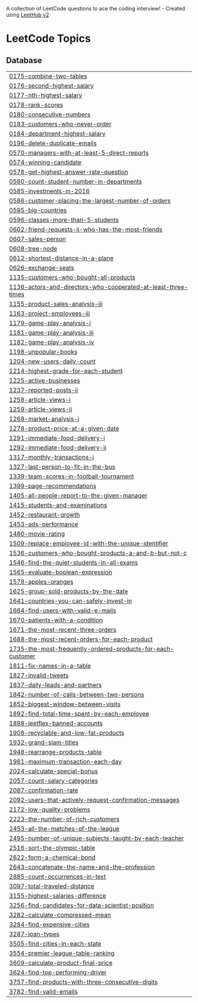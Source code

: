 A collection of LeetCode questions to ace the coding interview! - Created using [LeetHub v2](https://github.com/arunbhardwaj/LeetHub-2.0)
<!---LeetCode Topics Start-->
# LeetCode Topics
## Database
|  |
| ------- |
| [0175-combine-two-tables](https://github.com/J-CECI/LeetCode/tree/master/0175-combine-two-tables) |
| [0176-second-highest-salary](https://github.com/J-CECI/LeetCode/tree/master/0176-second-highest-salary) |
| [0177-nth-highest-salary](https://github.com/J-CECI/LeetCode/tree/master/0177-nth-highest-salary) |
| [0178-rank-scores](https://github.com/J-CECI/LeetCode/tree/master/0178-rank-scores) |
| [0180-consecutive-numbers](https://github.com/J-CECI/LeetCode/tree/master/0180-consecutive-numbers) |
| [0183-customers-who-never-order](https://github.com/J-CECI/LeetCode/tree/master/0183-customers-who-never-order) |
| [0184-department-highest-salary](https://github.com/J-CECI/LeetCode/tree/master/0184-department-highest-salary) |
| [0196-delete-duplicate-emails](https://github.com/J-CECI/LeetCode/tree/master/0196-delete-duplicate-emails) |
| [0570-managers-with-at-least-5-direct-reports](https://github.com/J-CECI/LeetCode/tree/master/0570-managers-with-at-least-5-direct-reports) |
| [0574-winning-candidate](https://github.com/J-CECI/LeetCode/tree/master/0574-winning-candidate) |
| [0578-get-highest-answer-rate-question](https://github.com/J-CECI/LeetCode/tree/master/0578-get-highest-answer-rate-question) |
| [0580-count-student-number-in-departments](https://github.com/J-CECI/LeetCode/tree/master/0580-count-student-number-in-departments) |
| [0585-investments-in-2016](https://github.com/J-CECI/LeetCode/tree/master/0585-investments-in-2016) |
| [0586-customer-placing-the-largest-number-of-orders](https://github.com/J-CECI/LeetCode/tree/master/0586-customer-placing-the-largest-number-of-orders) |
| [0595-big-countries](https://github.com/J-CECI/LeetCode/tree/master/0595-big-countries) |
| [0596-classes-more-than-5-students](https://github.com/J-CECI/LeetCode/tree/master/0596-classes-more-than-5-students) |
| [0602-friend-requests-ii-who-has-the-most-friends](https://github.com/J-CECI/LeetCode/tree/master/0602-friend-requests-ii-who-has-the-most-friends) |
| [0607-sales-person](https://github.com/J-CECI/LeetCode/tree/master/0607-sales-person) |
| [0608-tree-node](https://github.com/J-CECI/LeetCode/tree/master/0608-tree-node) |
| [0612-shortest-distance-in-a-plane](https://github.com/J-CECI/LeetCode/tree/master/0612-shortest-distance-in-a-plane) |
| [0626-exchange-seats](https://github.com/J-CECI/LeetCode/tree/master/0626-exchange-seats) |
| [1135-customers-who-bought-all-products](https://github.com/J-CECI/LeetCode/tree/master/1135-customers-who-bought-all-products) |
| [1136-actors-and-directors-who-cooperated-at-least-three-times](https://github.com/J-CECI/LeetCode/tree/master/1136-actors-and-directors-who-cooperated-at-least-three-times) |
| [1155-product-sales-analysis-iii](https://github.com/J-CECI/LeetCode/tree/master/1155-product-sales-analysis-iii) |
| [1163-project-employees-iii](https://github.com/J-CECI/LeetCode/tree/master/1163-project-employees-iii) |
| [1179-game-play-analysis-i](https://github.com/J-CECI/LeetCode/tree/master/1179-game-play-analysis-i) |
| [1181-game-play-analysis-iii](https://github.com/J-CECI/LeetCode/tree/master/1181-game-play-analysis-iii) |
| [1182-game-play-analysis-iv](https://github.com/J-CECI/LeetCode/tree/master/1182-game-play-analysis-iv) |
| [1198-unpopular-books](https://github.com/J-CECI/LeetCode/tree/master/1198-unpopular-books) |
| [1204-new-users-daily-count](https://github.com/J-CECI/LeetCode/tree/master/1204-new-users-daily-count) |
| [1214-highest-grade-for-each-student](https://github.com/J-CECI/LeetCode/tree/master/1214-highest-grade-for-each-student) |
| [1225-active-businesses](https://github.com/J-CECI/LeetCode/tree/master/1225-active-businesses) |
| [1237-reported-posts-ii](https://github.com/J-CECI/LeetCode/tree/master/1237-reported-posts-ii) |
| [1258-article-views-i](https://github.com/J-CECI/LeetCode/tree/master/1258-article-views-i) |
| [1259-article-views-ii](https://github.com/J-CECI/LeetCode/tree/master/1259-article-views-ii) |
| [1268-market-analysis-i](https://github.com/J-CECI/LeetCode/tree/master/1268-market-analysis-i) |
| [1278-product-price-at-a-given-date](https://github.com/J-CECI/LeetCode/tree/master/1278-product-price-at-a-given-date) |
| [1291-immediate-food-delivery-i](https://github.com/J-CECI/LeetCode/tree/master/1291-immediate-food-delivery-i) |
| [1292-immediate-food-delivery-ii](https://github.com/J-CECI/LeetCode/tree/master/1292-immediate-food-delivery-ii) |
| [1317-monthly-transactions-i](https://github.com/J-CECI/LeetCode/tree/master/1317-monthly-transactions-i) |
| [1327-last-person-to-fit-in-the-bus](https://github.com/J-CECI/LeetCode/tree/master/1327-last-person-to-fit-in-the-bus) |
| [1339-team-scores-in-football-tournament](https://github.com/J-CECI/LeetCode/tree/master/1339-team-scores-in-football-tournament) |
| [1399-page-recommendations](https://github.com/J-CECI/LeetCode/tree/master/1399-page-recommendations) |
| [1405-all-people-report-to-the-given-manager](https://github.com/J-CECI/LeetCode/tree/master/1405-all-people-report-to-the-given-manager) |
| [1415-students-and-examinations](https://github.com/J-CECI/LeetCode/tree/master/1415-students-and-examinations) |
| [1452-restaurant-growth](https://github.com/J-CECI/LeetCode/tree/master/1452-restaurant-growth) |
| [1453-ads-performance](https://github.com/J-CECI/LeetCode/tree/master/1453-ads-performance) |
| [1480-movie-rating](https://github.com/J-CECI/LeetCode/tree/master/1480-movie-rating) |
| [1509-replace-employee-id-with-the-unique-identifier](https://github.com/J-CECI/LeetCode/tree/master/1509-replace-employee-id-with-the-unique-identifier) |
| [1536-customers-who-bought-products-a-and-b-but-not-c](https://github.com/J-CECI/LeetCode/tree/master/1536-customers-who-bought-products-a-and-b-but-not-c) |
| [1546-find-the-quiet-students-in-all-exams](https://github.com/J-CECI/LeetCode/tree/master/1546-find-the-quiet-students-in-all-exams) |
| [1565-evaluate-boolean-expression](https://github.com/J-CECI/LeetCode/tree/master/1565-evaluate-boolean-expression) |
| [1578-apples-oranges](https://github.com/J-CECI/LeetCode/tree/master/1578-apples-oranges) |
| [1625-group-sold-products-by-the-date](https://github.com/J-CECI/LeetCode/tree/master/1625-group-sold-products-by-the-date) |
| [1641-countries-you-can-safely-invest-in](https://github.com/J-CECI/LeetCode/tree/master/1641-countries-you-can-safely-invest-in) |
| [1664-find-users-with-valid-e-mails](https://github.com/J-CECI/LeetCode/tree/master/1664-find-users-with-valid-e-mails) |
| [1670-patients-with-a-condition](https://github.com/J-CECI/LeetCode/tree/master/1670-patients-with-a-condition) |
| [1671-the-most-recent-three-orders](https://github.com/J-CECI/LeetCode/tree/master/1671-the-most-recent-three-orders) |
| [1688-the-most-recent-orders-for-each-product](https://github.com/J-CECI/LeetCode/tree/master/1688-the-most-recent-orders-for-each-product) |
| [1735-the-most-frequently-ordered-products-for-each-customer](https://github.com/J-CECI/LeetCode/tree/master/1735-the-most-frequently-ordered-products-for-each-customer) |
| [1811-fix-names-in-a-table](https://github.com/J-CECI/LeetCode/tree/master/1811-fix-names-in-a-table) |
| [1827-invalid-tweets](https://github.com/J-CECI/LeetCode/tree/master/1827-invalid-tweets) |
| [1837-daily-leads-and-partners](https://github.com/J-CECI/LeetCode/tree/master/1837-daily-leads-and-partners) |
| [1842-number-of-calls-between-two-persons](https://github.com/J-CECI/LeetCode/tree/master/1842-number-of-calls-between-two-persons) |
| [1852-biggest-window-between-visits](https://github.com/J-CECI/LeetCode/tree/master/1852-biggest-window-between-visits) |
| [1892-find-total-time-spent-by-each-employee](https://github.com/J-CECI/LeetCode/tree/master/1892-find-total-time-spent-by-each-employee) |
| [1898-leetflex-banned-accounts](https://github.com/J-CECI/LeetCode/tree/master/1898-leetflex-banned-accounts) |
| [1908-recyclable-and-low-fat-products](https://github.com/J-CECI/LeetCode/tree/master/1908-recyclable-and-low-fat-products) |
| [1932-grand-slam-titles](https://github.com/J-CECI/LeetCode/tree/master/1932-grand-slam-titles) |
| [1948-rearrange-products-table](https://github.com/J-CECI/LeetCode/tree/master/1948-rearrange-products-table) |
| [1981-maximum-transaction-each-day](https://github.com/J-CECI/LeetCode/tree/master/1981-maximum-transaction-each-day) |
| [2024-calculate-special-bonus](https://github.com/J-CECI/LeetCode/tree/master/2024-calculate-special-bonus) |
| [2057-count-salary-categories](https://github.com/J-CECI/LeetCode/tree/master/2057-count-salary-categories) |
| [2087-confirmation-rate](https://github.com/J-CECI/LeetCode/tree/master/2087-confirmation-rate) |
| [2092-users-that-actively-request-confirmation-messages](https://github.com/J-CECI/LeetCode/tree/master/2092-users-that-actively-request-confirmation-messages) |
| [2172-low-quality-problems](https://github.com/J-CECI/LeetCode/tree/master/2172-low-quality-problems) |
| [2223-the-number-of-rich-customers](https://github.com/J-CECI/LeetCode/tree/master/2223-the-number-of-rich-customers) |
| [2453-all-the-matches-of-the-league](https://github.com/J-CECI/LeetCode/tree/master/2453-all-the-matches-of-the-league) |
| [2495-number-of-unique-subjects-taught-by-each-teacher](https://github.com/J-CECI/LeetCode/tree/master/2495-number-of-unique-subjects-taught-by-each-teacher) |
| [2516-sort-the-olympic-table](https://github.com/J-CECI/LeetCode/tree/master/2516-sort-the-olympic-table) |
| [2622-form-a-chemical-bond](https://github.com/J-CECI/LeetCode/tree/master/2622-form-a-chemical-bond) |
| [2643-concatenate-the-name-and-the-profession](https://github.com/J-CECI/LeetCode/tree/master/2643-concatenate-the-name-and-the-profession) |
| [2885-count-occurrences-in-text](https://github.com/J-CECI/LeetCode/tree/master/2885-count-occurrences-in-text) |
| [3097-total-traveled-distance](https://github.com/J-CECI/LeetCode/tree/master/3097-total-traveled-distance) |
| [3155-highest-salaries-difference](https://github.com/J-CECI/LeetCode/tree/master/3155-highest-salaries-difference) |
| [3256-find-candidates-for-data-scientist-position](https://github.com/J-CECI/LeetCode/tree/master/3256-find-candidates-for-data-scientist-position) |
| [3282-calculate-compressed-mean](https://github.com/J-CECI/LeetCode/tree/master/3282-calculate-compressed-mean) |
| [3284-find-expensive-cities](https://github.com/J-CECI/LeetCode/tree/master/3284-find-expensive-cities) |
| [3287-loan-types](https://github.com/J-CECI/LeetCode/tree/master/3287-loan-types) |
| [3505-find-cities-in-each-state](https://github.com/J-CECI/LeetCode/tree/master/3505-find-cities-in-each-state) |
| [3554-premier-league-table-ranking](https://github.com/J-CECI/LeetCode/tree/master/3554-premier-league-table-ranking) |
| [3609-calculate-product-final-price](https://github.com/J-CECI/LeetCode/tree/master/3609-calculate-product-final-price) |
| [3624-find-top-performing-driver](https://github.com/J-CECI/LeetCode/tree/master/3624-find-top-performing-driver) |
| [3757-find-products-with-three-consecutive-digits](https://github.com/J-CECI/LeetCode/tree/master/3757-find-products-with-three-consecutive-digits) |
| [3782-find-valid-emails](https://github.com/J-CECI/LeetCode/tree/master/3782-find-valid-emails) |
<!---LeetCode Topics End-->
